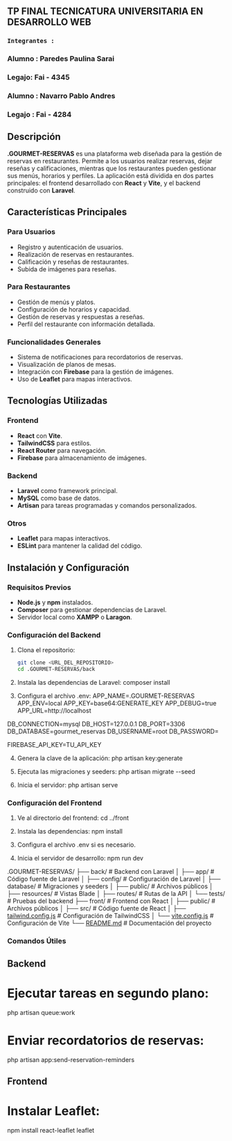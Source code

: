 
## TP FINAL TECNICATURA UNIVERSITARIA EN DESARROLLO WEB

### `Integrantes :`
<h3>Alumno : Paredes Paulina Sarai</h3>
<h3>Legajo: Fai - 4345</h3>

<h3>Alumno : Navarro Pablo Andres </h3>
<h3>Legajo : Fai - 4284</h3>

## Descripción

**.GOURMET-RESERVAS** es una plataforma web diseñada para la gestión de reservas en restaurantes. Permite a los usuarios realizar reservas, dejar reseñas y calificaciones, mientras que los restaurantes pueden gestionar sus menús, horarios y perfiles. La aplicación está dividida en dos partes principales: el frontend desarrollado con **React** y **Vite**, y el backend construido con **Laravel**.

## Características Principales

### Para Usuarios
- Registro y autenticación de usuarios.
- Realización de reservas en restaurantes.
- Calificación y reseñas de restaurantes.
- Subida de imágenes para reseñas.

### Para Restaurantes
- Gestión de menús y platos.
- Configuración de horarios y capacidad.
- Gestión de reservas y respuestas a reseñas.
- Perfil del restaurante con información detallada.

### Funcionalidades Generales
- Sistema de notificaciones para recordatorios de reservas.
- Visualización de planos de mesas.
- Integración con **Firebase** para la gestión de imágenes.
- Uso de **Leaflet** para mapas interactivos.

## Tecnologías Utilizadas

### Frontend
- **React** con **Vite**.
- **TailwindCSS** para estilos.
- **React Router** para navegación.
- **Firebase** para almacenamiento de imágenes.

### Backend
- **Laravel** como framework principal.
- **MySQL** como base de datos.
- **Artisan** para tareas programadas y comandos personalizados.

### Otros
- **Leaflet** para mapas interactivos.
- **ESLint** para mantener la calidad del código.

## Instalación y Configuración

### Requisitos Previos
- **Node.js** y **npm** instalados.
- **Composer** para gestionar dependencias de Laravel.
- Servidor local como **XAMPP** o **Laragon**.

### Configuración del Backend
1. Clona el repositorio:
   ```bash
   git clone <URL_DEL_REPOSITORIO>
   cd .GOURMET-RESERVAS/back

2. Instala las dependencias de Laravel:
composer install

3. Configura el archivo .env:
APP_NAME=.GOURMET-RESERVAS
APP_ENV=local
APP_KEY=base64:GENERATE_KEY
APP_DEBUG=true
APP_URL=http://localhost

DB_CONNECTION=mysql
DB_HOST=127.0.0.1
DB_PORT=3306
DB_DATABASE=gourmet_reservas
DB_USERNAME=root
DB_PASSWORD=

FIREBASE_API_KEY=TU_API_KEY

4. Genera la clave de la aplicación:
php artisan key:generate

5. Ejecuta las migraciones y seeders:
php artisan migrate --seed

6. Inicia el servidor:
php artisan serve


### Configuración del Frontend

1. Ve al directorio del frontend:
  cd ../front

2. Instala las dependencias:
  npm install

3. Configura el archivo .env si es necesario.
4. Inicia el servidor de desarrollo:
  npm run dev

  .GOURMET-RESERVAS/
├── back/                # Backend con Laravel
│   ├── app/             # Código fuente de Laravel
│   ├── config/          # Configuración de Laravel
│   ├── database/        # Migraciones y seeders
│   ├── public/          # Archivos públicos
│   ├── resources/       # Vistas Blade
│   ├── routes/          # Rutas de la API
│   └── tests/           # Pruebas del backend
├── front/               # Frontend con React
│   ├── public/          # Archivos públicos
│   ├── src/             # Código fuente de React
│   ├── [tailwind.config.js](http://_vscodecontentref_/1) # Configuración de TailwindCSS
│   └── [vite.config.js](http://_vscodecontentref_/2)   # Configuración de Vite
└── [README.md](http://_vscodecontentref_/3)            # Documentación del proyecto

### Comandos Útiles
## Backend

# Ejecutar tareas en segundo plano:
php artisan queue:work

# Enviar recordatorios de reservas:
php artisan app:send-reservation-reminders

## Frontend
# Instalar Leaflet:
npm install react-leaflet leaflet
